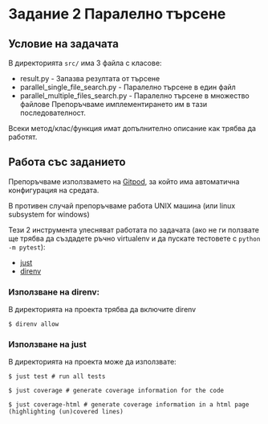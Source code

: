 # Задание 2 Паралелно търсене

## Условие на задачата
В директорията `src/` има 3 файла с класове:
* result.py - Запазва резултата от търсене
* parallel_single_file_search.py - Паралелно търсене в един файл
* parallel_multiple_files_search.py - Паралелно търсене в множество файлове
Препоръчваме имплементирането им в тази последователност.

Всеки метод/клас/функция имат допълнително описание как трябва да работят.

## Работа със заданието
Препоръчваме използвамето на [Gitpod](https://www.gitpod.io/), за който има автоматична конфигурация на средата.

В противен случай препоръчваме работа UNIX машина (или linux subsystem for windows)

Тези 2 инструмента улесняват работата по задачата (ако не ги ползвате ще трябва да създадете ръчно virtualenv и да пускате тестовете с `python -m pytest`):
- [just](https://github.com/casey/just)
- [direnv](https://direnv.net/)

### Използване на direnv:
В директорията на проекта трябва да включите direnv
```
$ direnv allow
```

### Използване на just
В директорията на проекта може да използвате:

```
$ just test # run all tests
```

```
$ just coverage # generate coverage information for the code
```

```
$ just coverage-html # generate coverage information in a html page (highlighting (un)covered lines)
```

